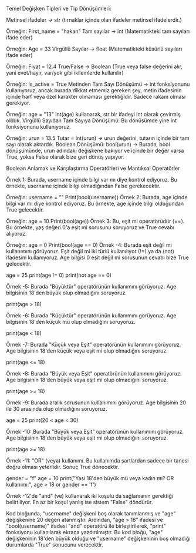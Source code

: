 Temel Değişken Tipleri ve Tip Dönüşümleri:


 

Metinsel ifadeler -> str (tırnaklar içinde olan ifadeler metinsel ifadelerdir.)

Örneğin: First_name = "hakan"
Tam sayılar -> int (Matematikteki tam sayıları ifade eder)

Örneğin: Age = 33
Virgüllü Sayılar -> float (Matematikteki küsürlü sayıları ifade eder)

Örneğin: Fiyat = 12.4
True/False -> Boolean (True veya false değerini alır, yani evet/hayır, var/yok gibi ikilemlerde kullanılır)

Örneğin: Is_active = True
Metinden Tam Sayı Dönüşümü -> int fonksiyonunu kullanıyoruz, ancak burada dikkat etmemiz gereken şey, metin ifadesinin içinde harf veya özel karakter olmaması gerektiğidir. Sadece rakam olması gerekiyor.

Örneğin: age = "13"
Int(age) kullanarak, str bir ifadeyi int olarak çevirmiş olduk.
Virgüllü Sayıdan Tam Sayıya Dönüşümü: Bu dönüşümde yine int fonksiyonunu kullanıyoruz.

Örneğin: urun = 13.5
Tutar = int(urun) -> urun değerini, tutarın içinde bir tam sayı olarak aktardık.
Boolean Dönüşümü: bool(urun) -> Burada, bool dönüşümünde, urun adındaki değişkene bakıyor ve içinde bir değer varsa True, yoksa False olarak bize geri dönüş yapıyor.

Boolean Anlamak ve Karşılaştırma Operatörleri ve Mantıksal Operatörler

Örnek 1: Burada, username içinde bilgi var mı diye kontrol ediyoruz. Bu örnekte, username içinde bilgi olmadığından False gerekecektir.

Örneğin: username = ""
Print(bool(username))
Örnek 2: Burada, age içinde bilgi var mı diye kontrol ediyoruz. Bu örnekte, age içinde bilgi olduğundan True gelecektir.

Örneğin: age = 10
Print(bool(age))
Örnek 3: Bu, eşit mi operatörüdür (==). Bu örnekte, yaş değeri 0'a eşit mi sorusunu soruyoruz ve True cevabı alıyoruz.

Örneğin: age = 0
Print(bool(age == 0)
Örnek -4: Burada eşit değil mi kullanımını görüyoruz. Eşit değil mi iki türlü kullanılıyor (!=) ya da (not) ifadesini kullanıyoruz. Age bilgisi 0 eşit değil mi sorusunun cevabı bize True gelecektir.

age = 25 print(age != 0) print(not age == 0)

Örnek -5: Burada "Büyüktür" operatörünün kullanımını görüyoruz. Age bilgisinin 18'den büyük olup olmadığını soruyoruz.

print(age > 18)

Örnek -6: Burada "Küçüktür" operatörünün kullanımını görüyoruz. Age bilgisinin 18'den küçük mü olup olmadığını soruyoruz.

print(age < 18)

Örnek -7: Burada "Küçük veya Eşit" operatörünün kullanımını görüyoruz. Age bilgisinin 18'den küçük veya eşit mi olup olmadığını soruyoruz.

print(age <= 18)

Örnek -8: Burada "Büyük veya Eşit" operatörünün kullanımını görüyoruz. Age bilgisinin 18'den büyük veya eşit mi olup olmadığını soruyoruz.

print(age >= 18)

Örnek -9: Burada aralık sorusunun kullanımını görüyoruz. Age bilgisinin 20 ile 30 arasında olup olmadığını soruyoruz.

age = 25 print(20 < age < 30)

Örnek -10: Burada "Büyük veya Eşit" operatörünün kullanımını görüyoruz. Age bilgisinin 18'den büyük veya eşit mi olup olmadığını soruyoruz.

print(age >= 18)

Örnek -11: "OR" (veya) kullanımı. Bu kullanımda şartlardan sadece bir tanesi doğru olması yeterlidir. Sonuç True dönecektir.

gender = "f" age = 10 print("Yasi 18'den büyük mü veya kadın mı? OR kullanımı:", age > 18 or gender == 'f')

Örnek -12'de "and" (ve) kullanarak iki koşulu da sağlamanın gerektiği belirtiliyor. En az bir koşul yanlış ise sistem "False" döndürür.

Kod bloğunda, "username" değişkeni boş olarak tanımlanmış ve "age" değişkenine 20 değeri atanmıştır. Ardından, "age > 18" ifadesi ve "bool(username)" ifadesi "and" operatörü ile birleştirilerek, "print" fonksiyonu kullanılarak ekrana yazdırılmıştır. Bu kod bloğu, "age" değişkeninin 18'den büyük olduğu ve "username" değişkeninin boş olmadığı durumlarda "True" sonucunu verecektir.